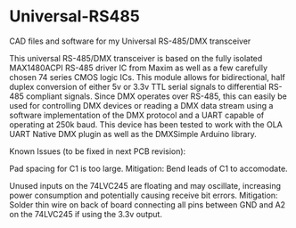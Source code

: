 # Universal-RS485
CAD files and software for my Universal RS-485/DMX transceiver

This universal RS-485/DMX transceiver is based on the fully isolated MAX1480ACPI RS-485 driver IC from Maxim as well as a few carefully chosen 74 series CMOS logic ICs. This module allows for bidirectional, half duplex conversion of either 5v or 3.3v TTL serial signals to differential RS-485 compliant signals. Since DMX operates over RS-485, this can easily be used for controlling DMX devices or reading a DMX data stream using a software implementation of the DMX protocol and a UART capable of operating at 250k baud. This device has been tested to work with the OLA UART Native DMX plugin as well as the DMXSimple Arduino library.


Known Issues (to be fixed in next PCB revision):

Pad spacing for C1 is too large.
    Mitigation: Bend leads of C1 to accomodate.

Unused inputs on the 74LVC245 are floating and may oscillate, increasing power consumption and potentially causing receive bit errors.
    Mitigation: Solder thin wire on back of board connecting all pins between GND and A2 on the 74LVC245 if using the 3.3v output.
